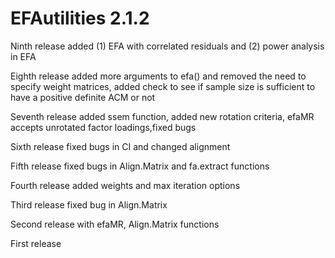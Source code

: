 # EFAutilities 2.1.2

 Ninth release added (1) EFA with correlated residuals and (2) power analysis in EFA

 Eighth release added more arguments to efa() and removed the need to specify weight matrices, added check to see if sample size is sufficient to have a positive definite ACM or not

 Seventh release added ssem function, added new rotation criteria, efaMR accepts unrotated factor loadings,fixed bugs

 Sixth release fixed bugs in CI and changed alignment

 Fifth release fixed bugs in Align.Matrix and fa.extract functions

 Fourth release added weights and max iteration options

 Third release fixed bug in Align.Matrix

 Second release with efaMR, Align.Matrix functions

 First release


